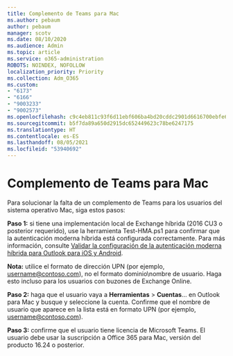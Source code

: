 ```yaml
---
title: Complemento de Teams para Mac
ms.author: pebaum
author: pebaum
manager: scotv
ms.date: 08/10/2020
ms.audience: Admin
ms.topic: article
ms.service: o365-administration
ROBOTS: NOINDEX, NOFOLLOW
localization_priority: Priority
ms.collection: Adm_O365
ms.custom:
- "6173"
- "6166"
- "9003233"
- "9002573"
ms.openlocfilehash: c9c4eb811c93f6d11ebf606ba4bd20cddc2901d6616700ebfe6ef597dd8dc006
ms.sourcegitcommit: b5f7da89a650d2915dc652449623c78be6247175
ms.translationtype: HT
ms.contentlocale: es-ES
ms.lasthandoff: 08/05/2021
ms.locfileid: "53940692"
---
```

# <a name="teams-add-in-for-mac"></a>Complemento de Teams para Mac

Para solucionar la falta de un complemento de Teams para los usuarios del sistema operativo Mac, siga estos pasos:

**Paso 1:** si tiene una implementación local de Exchange híbrida (2016 CU3 o posterior requerido), use la herramienta Test-HMA.ps1 para confirmar que la autenticación moderna híbrida está configurada correctamente. Para más información, consulte [Validar la configuración de la autenticación moderna híbrida para Outlook para iOS y Android](https://aka.ms/TestHMAEAS).  

**Nota:** utilice el formato de dirección UPN (por ejemplo, [username@contoso.com](mailto:username@contoso.com)), no el formato dominio\nombre de usuario. Haga esto incluso para los usuarios con buzones de Exchange Online.

**Paso 2:** haga que el usuario vaya a **Herramientas** > **Cuentas**... en Outlook para Mac y busque y seleccione la cuenta. Confirme que el nombre de usuario que aparece en la lista está en formato UPN (por ejemplo, [username@contoso.com](mailto:username@contoso.com)).

**Paso 3:** confirme que el usuario tiene licencia de Microsoft Teams. El usuario debe usar la suscripción a Office 365 para Mac, versión del producto 16.24 o posterior.